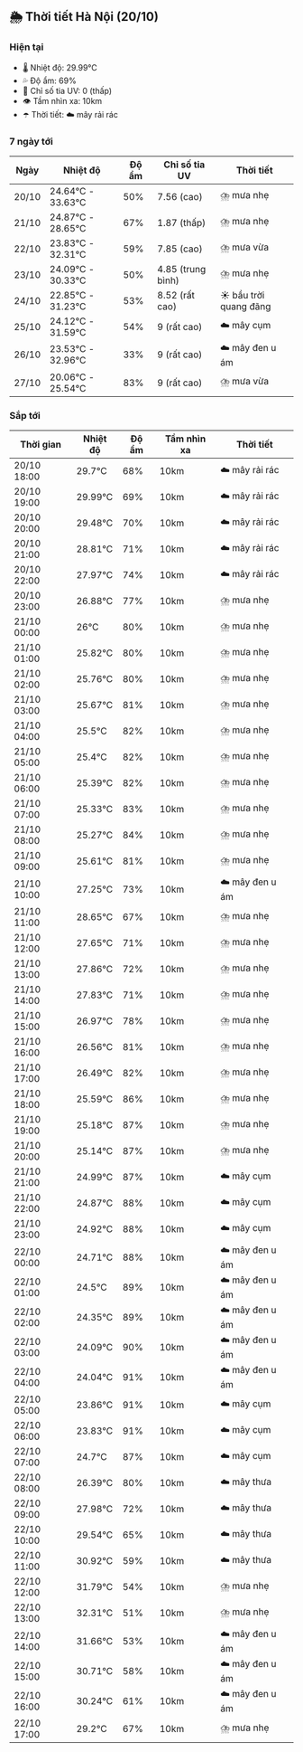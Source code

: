 ## 🌦️ Thời tiết Hà Nội (20/10)

### Hiện tại

- 🌡️ Nhiệt độ: 29.99℃
- 💦 Độ ẩm: 69%
- 🌟 Chỉ số tia UV: 0 (thấp)
- 👁️ Tầm nhìn xa: 10km
- ☂️ Thời tiết: ☁️ mây rải rác

### 7 ngày tới

| Ngày | Nhiệt độ | Độ ẩm | Chỉ số tia UV | Thời tiết |
| --- | --- | --- | --- | --- |
| 20/10 | 24.64℃ - 33.63℃ | 50% | 7.56 (cao) | ⛈️ mưa nhẹ |
| 21/10 | 24.87℃ - 28.65℃ | 67% | 1.87 (thấp) | ⛈️ mưa nhẹ |
| 22/10 | 23.83℃ - 32.31℃ | 59% | 7.85 (cao) | ⛈️ mưa vừa |
| 23/10 | 24.09℃ - 30.33℃ | 50% | 4.85 (trung bình) | ⛈️ mưa nhẹ |
| 24/10 | 22.85℃ - 31.23℃ | 53% | 8.52 (rất cao) | ☀️ bầu trời quang đãng |
| 25/10 | 24.12℃ - 31.59℃ | 54% | 9 (rất cao) | ☁️ mây cụm |
| 26/10 | 23.53℃ - 32.96℃ | 33% | 9 (rất cao) | ☁️ mây đen u ám |
| 27/10 | 20.06℃ - 25.54℃ | 83% | 9 (rất cao) | ⛈️ mưa vừa |

### Sắp tới

| Thời gian | Nhiệt độ | Độ ẩm | Tầm nhìn xa | Thời tiết |
| --- | --- | --- | --- | --- |
| 20/10 18:00 | 29.7℃ | 68% | 10km | ☁️ mây rải rác |
| 20/10 19:00 | 29.99℃ | 69% | 10km | ☁️ mây rải rác |
| 20/10 20:00 | 29.48℃ | 70% | 10km | ☁️ mây rải rác |
| 20/10 21:00 | 28.81℃ | 71% | 10km | ☁️ mây rải rác |
| 20/10 22:00 | 27.97℃ | 74% | 10km | ☁️ mây rải rác |
| 20/10 23:00 | 26.88℃ | 77% | 10km | ⛈️ mưa nhẹ |
| 21/10 00:00 | 26℃ | 80% | 10km | ⛈️ mưa nhẹ |
| 21/10 01:00 | 25.82℃ | 80% | 10km | ⛈️ mưa nhẹ |
| 21/10 02:00 | 25.76℃ | 80% | 10km | ⛈️ mưa nhẹ |
| 21/10 03:00 | 25.67℃ | 81% | 10km | ⛈️ mưa nhẹ |
| 21/10 04:00 | 25.5℃ | 82% | 10km | ⛈️ mưa nhẹ |
| 21/10 05:00 | 25.4℃ | 82% | 10km | ⛈️ mưa nhẹ |
| 21/10 06:00 | 25.39℃ | 82% | 10km | ⛈️ mưa nhẹ |
| 21/10 07:00 | 25.33℃ | 83% | 10km | ⛈️ mưa nhẹ |
| 21/10 08:00 | 25.27℃ | 84% | 10km | ⛈️ mưa nhẹ |
| 21/10 09:00 | 25.61℃ | 81% | 10km | ⛈️ mưa nhẹ |
| 21/10 10:00 | 27.25℃ | 73% | 10km | ☁️ mây đen u ám |
| 21/10 11:00 | 28.65℃ | 67% | 10km | ⛈️ mưa nhẹ |
| 21/10 12:00 | 27.65℃ | 71% | 10km | ⛈️ mưa nhẹ |
| 21/10 13:00 | 27.86℃ | 72% | 10km | ⛈️ mưa nhẹ |
| 21/10 14:00 | 27.83℃ | 71% | 10km | ⛈️ mưa nhẹ |
| 21/10 15:00 | 26.97℃ | 78% | 10km | ⛈️ mưa nhẹ |
| 21/10 16:00 | 26.56℃ | 81% | 10km | ⛈️ mưa nhẹ |
| 21/10 17:00 | 26.49℃ | 82% | 10km | ⛈️ mưa nhẹ |
| 21/10 18:00 | 25.59℃ | 86% | 10km | ⛈️ mưa nhẹ |
| 21/10 19:00 | 25.18℃ | 87% | 10km | ⛈️ mưa nhẹ |
| 21/10 20:00 | 25.14℃ | 87% | 10km | ⛈️ mưa nhẹ |
| 21/10 21:00 | 24.99℃ | 87% | 10km | ☁️ mây cụm |
| 21/10 22:00 | 24.87℃ | 88% | 10km | ☁️ mây cụm |
| 21/10 23:00 | 24.92℃ | 88% | 10km | ☁️ mây cụm |
| 22/10 00:00 | 24.71℃ | 88% | 10km | ☁️ mây đen u ám |
| 22/10 01:00 | 24.5℃ | 89% | 10km | ☁️ mây đen u ám |
| 22/10 02:00 | 24.35℃ | 89% | 10km | ☁️ mây đen u ám |
| 22/10 03:00 | 24.09℃ | 90% | 10km | ☁️ mây đen u ám |
| 22/10 04:00 | 24.04℃ | 91% | 10km | ☁️ mây đen u ám |
| 22/10 05:00 | 23.86℃ | 91% | 10km | ☁️ mây cụm |
| 22/10 06:00 | 23.83℃ | 91% | 10km | ☁️ mây cụm |
| 22/10 07:00 | 24.7℃ | 87% | 10km | ☁️ mây cụm |
| 22/10 08:00 | 26.39℃ | 80% | 10km | ☁️ mây thưa |
| 22/10 09:00 | 27.98℃ | 72% | 10km | ☁️ mây thưa |
| 22/10 10:00 | 29.54℃ | 65% | 10km | ☁️ mây thưa |
| 22/10 11:00 | 30.92℃ | 59% | 10km | ☁️ mây thưa |
| 22/10 12:00 | 31.79℃ | 54% | 10km | ⛈️ mưa nhẹ |
| 22/10 13:00 | 32.31℃ | 51% | 10km | ⛈️ mưa nhẹ |
| 22/10 14:00 | 31.66℃ | 53% | 10km | ☁️ mây đen u ám |
| 22/10 15:00 | 30.71℃ | 58% | 10km | ☁️ mây đen u ám |
| 22/10 16:00 | 30.24℃ | 61% | 10km | ☁️ mây đen u ám |
| 22/10 17:00 | 29.2℃ | 67% | 10km | ⛈️ mưa nhẹ |
